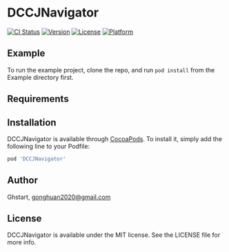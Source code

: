 # DCCJNavigator

[![CI Status](https://img.shields.io/travis/Ghstart/DCCJNavigator.svg?style=flat)](https://travis-ci.org/Ghstart/DCCJNavigator)
[![Version](https://img.shields.io/cocoapods/v/DCCJNavigator.svg?style=flat)](https://cocoapods.org/pods/DCCJNavigator)
[![License](https://img.shields.io/cocoapods/l/DCCJNavigator.svg?style=flat)](https://cocoapods.org/pods/DCCJNavigator)
[![Platform](https://img.shields.io/cocoapods/p/DCCJNavigator.svg?style=flat)](https://cocoapods.org/pods/DCCJNavigator)

## Example

To run the example project, clone the repo, and run `pod install` from the Example directory first.

## Requirements

## Installation

DCCJNavigator is available through [CocoaPods](https://cocoapods.org). To install
it, simply add the following line to your Podfile:

```ruby
pod 'DCCJNavigator'
```

## Author

Ghstart, gonghuan2020@gmail.com

## License

DCCJNavigator is available under the MIT license. See the LICENSE file for more info.
